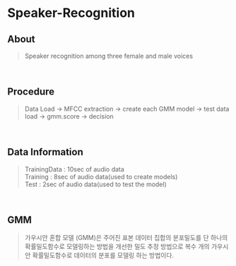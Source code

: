# Speaker-Recognition

## About
> Speaker recognition among three female and male voices

<br>

## Procedure
> Data Load → MFCC extraction → create each GMM model → test data load → gmm.score → decision

<br>

## Data Information
> TrainingData : 10sec of audio data <br> Training : 8sec of audio data(used to create models) <br> Test : 2sec of audio data(used to test the model)

<br>

## GMM
> 가우시안 혼합 모델 (GMM)은 주어진 표본 데이터 집합의 분포밀도를 단 하나의 확률밀도함수로 모델링하는 방법을 개선한 밀도 추정 방법으로 복수 개의 가우시안 확률밀도함수로 데이터의 분포를 모델링 하는 방법이다.